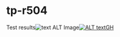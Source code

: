 # tp-r504
Test results![text ALT](https://github.com/Bilel-T/tp-r504/actions/workflows/pytest.yml/badge.svg)
Image[![ALT textGH](https://github.com/Bilel-T/tp-r504/actions/workflows/pytest.yml/badge.svg)](https://github.com/Bilel-T/tp-r504/actions/workflows/pytest.yml/badge.svg)